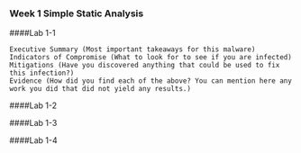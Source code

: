 ### Week 1 Simple Static Analysis

####Lab 1-1
  
    Executive Summary (Most important takeaways for this malware)
    Indicators of Compromise (What to look for to see if you are infected)
    Mitigations (Have you discovered anything that could be used to fix this infection?)
    Evidence (How did you find each of the above? You can mention here any work you did that did not yield any results.)


####Lab 1-2


####Lab 1-3


####Lab 1-4
